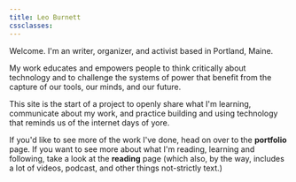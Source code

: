 ```yaml
---
title: Leo Burnett
cssclasses:
---
```


Welcome. I'm an writer, organizer, and activist based in Portland, Maine. 

My work educates and empowers people to think critically about technology and to challenge the systems of power that benefit from the capture of our tools, our minds, and our future.

This site is the start of a project to openly share what I'm learning, communicate about my work, and practice building and using technology that reminds us of the internet days of yore.

If you'd like to see more of the work I've done, head on over to the **portfolio** page. If you want to see more about what I'm reading, learning and following, take a look at the **reading** page (which also, by the way, includes a lot of videos, podcast, and other things not-strictly text.)






